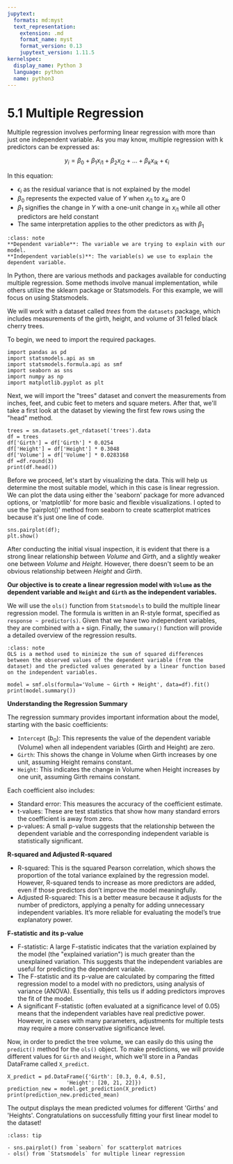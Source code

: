```yaml
---
jupytext:
  formats: md:myst
  text_representation:
    extension: .md
    format_name: myst
    format_version: 0.13
    jupytext_version: 1.11.5
kernelspec:
  display_name: Python 3
  language: python
  name: python3
---
```


# 5.1 Multiple Regression

Multiple regression involves performing linear regression with more than just one independent variable. As you may know, multiple regression with k predictors can be expressed as:

$$y_i = \beta_0 + \beta_1 x_{i1} + \beta_2 x_{i2} + \dots + \beta_k x_{ik} + \epsilon_i$$

In this equation:
- $\epsilon_i$ as the residual variance that is not explained by the model
- $\beta_0$ represents the expected value of $Y$ when $x_{i1}$ to $x_{ik}$ are 0
- $\beta_1$ signifies the change in $Y$ with a one-unit change in $x_{i1}$ while all other predictors are held constant
- The same interpretation applies to the other predictors as with $\beta_1$
 

```{admonition} Independet and dependent
:class: note
**Dependent variable**: The variable we are trying to explain with our model.  
**Independent variable(s)**: The variable(s) we use to explain the dependent variable.
```
In Python, there are various methods and packages available for conducting multiple regression. Some methods involve manual implementation, while others utilize the sklearn package or Statsmodels. For this example, we will focus on using Statsmodels.

We will work with a dataset called *trees* from the `datasets` package, which includes measurements of the girth, height, and volume of 31 felled black cherry trees.

To begin, we need to import the required packages.
```{code-cell}
import pandas as pd
import statsmodels.api as sm
import statsmodels.formula.api as smf
import seaborn as sns
import numpy as np
import matplotlib.pyplot as plt
```
Next, we will import the "trees" dataset and convert the measurements from inches, feet, and cubic feet to meters and square meters. After that, we'll take a first look at the dataset by viewing the first few rows using the "head" method.

```{code-cell}
trees = sm.datasets.get_rdataset('trees').data
df = trees
df['Girth'] = df['Girth'] * 0.0254
df['Height'] = df['Height'] * 0.3048
df['Volume'] = df['Volume'] * 0.0283168
df =df.round(3)
print(df.head())
```
Before we proceed, let's start by visualizing the data. This will help us determine the most suitable model, which in this case is linear regression. We can plot the data using either the 'seaborn' package for more advanced options, or 'matplotlib' for more basic and flexible visualizations. I opted to use the 'pairplot()' method from seaborn to create scatterplot matrices because it's just one line of code.

```{code-cell}
sns.pairplot(df);
plt.show()
```
After conducting the initial visual inspection, it is evident that there is a strong linear relationship between *Volume* and *Girth*, and a slightly weaker one between *Volume* and *Height*. However, there doesn't seem to be an obvious relationship between *Height* and *Girth*.

**Our objective is to create a linear regression model with `Volume` as the dependent variable and `Height` and `Girth` as the independent variables.**

We will use the `ols()` function from `Statsmodels` to build the multiple linear regression model. The formula is written in an R-style format, specified as `response ~ predictor(s)`. Given that we have two independent variables, they are combined with a `+` sign. Finally, the `summary()` function will provide a detailed overview of the regression results.

```{admonition} Ordinary Least Squares (OLS)
:class: note
OLS is a method used to minimize the sum of squared differences between the observed values of the dependent variable (from the dataset) and the predicted values generated by a linear function based on the independent variables.
```
```{code-cell}
model = smf.ols(formula='Volume ~ Girth + Height', data=df).fit()
print(model.summary())
```

**Understanding the Regression Summary**

The regression summary provides important information about the model, starting with the basic coefficients:

- `Intercept` ($b_0$): This represents the value of the dependent variable (Volume) when all independent variables (Girth and Height) are zero.
- `Girth`: This shows the change in Volume when Girth increases by one unit, assuming Height remains constant.
- `Height`: This indicates the change in Volume when Height increases by one unit, assuming Girth remains constant.

Each coefficient also includes:

- Standard error: This measures the accuracy of the coefficient estimate.
- t-values: These are test statistics that show how many standard errors the coefficient is away from zero.
- p-values: A small p-value suggests that the relationship between the dependent variable and the corresponding independent variable is statistically significant.

**R-squared and Adjusted R-squared**

- R-squared: This is the squared Pearson correlation, which shows the proportion of the total variance explained by the regression model. However, R-squared tends to increase as more predictors are added, even if those predictors don’t improve the model meaningfully.
- Adjusted R-squared: This is a better measure because it adjusts for the number of predictors, applying a penalty for adding unnecessary independent variables. It’s more reliable for evaluating the model’s true explanatory power.

**F-statistic and its p-value**

- F-statistic: A large F-statistic indicates that the variation explained by the model (the "explained variation") is much greater than the unexplained variation. This suggests that the independent variables are useful for predicting the dependent variable.
- The F-statistic and its p-value are calculated by comparing the fitted regression model to a model with no predictors, using analysis of variance (ANOVA). Essentially, this tells us if adding predictors improves the fit of the model.
- A significant F-statistic (often evaluated at a significance level of 0.05) means that the independent variables have real predictive power. However, in cases with many parameters, adjustments for multiple tests may require a more conservative significance level.

Now, in order to predict the tree volume, we can easily do this using the `predict()` method for the `ols()` object. To make predictions, we will provide different values for `Girth` and `Height`, which we'll store in a Pandas DataFrame called `X_predict`.
```{code-cell}
X_predict = pd.DataFrame({'Girth': [0.3, 0.4, 0.5], 
                   'Height': [20, 21, 22]})
prediction_new = model.get_prediction(X_predict)
print(prediction_new.predicted_mean)
```
The output displays the mean predicted volumes for different 'Girths' and 'Heights'. Congratulations on successfully fitting your first linear model to the dataset!

```{admonition} Summary
:class: tip

- sns.pairplot() from `seaborn` for scatterplot matrices
- ols() from `Statsmodels` for multiple linear regression

```